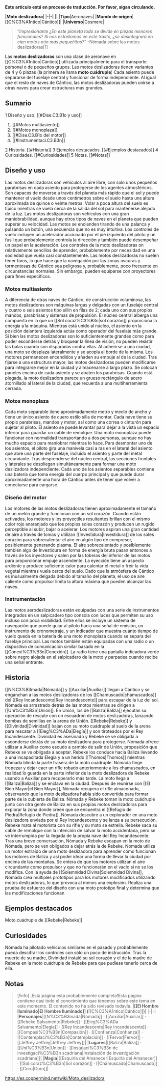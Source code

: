 **Este artículo está en proceso de traducción. Por favor, sigan circulando.**


|**Moto deslizadora**|
|-|-|
||
|**Tipo**|Aeronaves|
|**Mundo de origen**|[[C%C3%A1ntico\|Cántico]]|
|**Universo**|Cosmere|

>“*Impresionante ¿En este planeta todo se divide en piezas menores funcionales? Si nos estrellamos en este trasto, ¿se desintegrará en cien motos aún más pequeñitas?*”
\-Nómada sobre las motos deslizadoras[1]

Las **motos deslizadoras** son una clase de aeronave en [[C%C3%A1ntico\|Cántico]] utilizada principalmente para el transporte personal o de pequeños grupos. Las motos deslizadoras tienen variantes de 4 y 6 plazas (la primera se llama **moto cuádruple**) Cada asiento puede separarse del fuselaje central y funcionar de forma independiente. Al igual que el resto de naves de Cántico, las motos deslizadoras pueden unirse a otras naves para crear estructuras más grandes.

## Sumario

1 Diseño y uso. [[#Dise.C3.B1o y uso]] 

1. [[#Motos multiasiento]] 
1. [[#Motos monoplaza]] 
1. [[#Dise.C3.B1o del motor]] 
1. [[#Instrumentaci.C3.B3n]] 


2 Historia. [[#Historia]] 
3 Ejemplos destacados. [[#Ejemplos destacados]] 
4 Curiosidades. [[#Curiosidades]] 
5 Notas. [[#Notas]] 


## Diseño y uso
Las motos deslizadoras son vehículos al aire libre, con solo unos pequeños parabrisas en cada asiento para protegerse de los agentes atmosféricos. Son capaces de moverse a través del planeta más rápido que el sol y puede mantener el vuelo desde unos centímetros sobre el suelo hasta una altura aproximada de quince o veinte metros. Volar a poca altura del suelo es típico mientras se vuela cerca de la salida del sol para mantenerse alejado de la luz. Las motos deslizadoras son vehículos con una gran maniobrabilidad, aunque hay otros tipos de naves en el planeta que pueden superar su velocidad.
Las motos se encienden tirando de una palanca y pulsando un botón, una secuencia que no es muy intuitiva. Los controles de vuelo incluyen un acelerador accionado por el pie izquierdo del piloto  y un fusil que probablemente controla la dirección y también puede desempeñar un papel en la aceleración. Los controles de la moto deslizadoras on relativamente sencillos de aprender, probablemente por necesidad en una sociedad que vuela casi constantemente.
Las motos deslizadoras no suelen tener faros, lo que hace que la navegación por las zonas oscuras y tormentosas de Cántico sea peligrosa y, probablemente, poco frecuente en circunstancias normales. Sin embargo, pueden equiparse con proyectores para fines específicos.

### Motos multiasiento
A diferencia de otras naves de Cántico, de construcción voluminosa, las motos deslizadoras son máquinas largas y delgadas con un fuselaje central y cuatro o seis asientos tipo sillín en filas de 2; cada uno con sus propios mandos, parabrisas y sistemas de propulsión.  El núcleo central alberga una compuerta en la que un [[Sol coraz%C3%B3n\|sol corazón]] proporciona la energía a la máquina. Mientras está unido al núcleo, el asiento en la posición delantera izquierda actúa como operador del fuselaje más grande. Si bien las motos deslizadoras son lo suficientemente grandes como para poder esconderse detrás y bloquear la línea de visión, no pueden resistir las balas cuando son disparadas contra ellas.
Al adherirse a una ciudad, una moto se desplaza lateralmente y se acopla al borde de la misma. Los motores permanecen encendidos y añaden su empuje al de la ciudad. Tras fijarse a una estructura mayor, las motos deslizadoras pueden modificarse para integrarse mejor en la ciudad y almacenarse a largo plazo. Se colocan paneles encima de cada asiento y se abaten los parabrisas. Cuando está plegada, la moto deslizadora parece un grueso rectángulo de acero atornillado al lateral de la ciudad, que recuerda a una multiherramienta cerrada.

### Motos monoplaza
Cada moto separable tiene aproximadamente metro y medio de ancho y tiene un único asiento de cuero estilo silla de montar. Cada nave tiene su propio parabrisas, mandos y motor, así como una correa o cinturón para sujetar al piloto. El asiento se puede levantar para dejar a la vista un espacio inferior para guardar un cable de remolque. Una moto monoplaza puede funcionar con normalidad transportando a dos personas, aunque no hay mucho espacio para maniobrar mientras lo hace.
Para desmontar uno de los asientos, el piloto gira una manivela casi a ras en el lateral del asiento que abre una parte del fuselaje, incluido el asiento y parte del metal circundante. Tras desprenderse del núcleo central, las secciones frontales y laterales se despliegan simultáneamente para formar una moto deslizadora independiente. Cada uno de los asientos separables contiene una batería que toma energía del cuerpo principal y que puede durar aproximadamente una hora de Cántico antes de tener que volver a conectarse para cargarse.

### Diseño del motor
Los motores de las motos deslizadoras tienen aproximadamente el tamaño de un melón grande y funcionan con un sol corazón. Cuando están activados, los motores y los proyectiles resultantes brillan con el mismo color rojo anaranjado que los propios soles corazón y producen un rugido perceptible al subir, bajar o acelerar.
Los motores aspiran una gran cantidad de aire a través de tomas y utilizan [[Investidura\|Investidura]] de los soles corazón para sobrecalentar el aire en algún tipo de compresor, posiblemente generando plasma. El aire sobrecalentado y posiblemente también algo de Investidura en forma de energía bruta pasan entonces a través de los inyectores y salen por las toberas del inferior de las motos para proporcionar empuje ascendente. La eyección tiene un aspecto ardiente y produce suficiente calor para calentar el metal o freír la vida vegetal mientras vuela cerca del suelo. Dado que la atmósfera de Cántico es inusualmente delgada debido al tamaño del planeta, el uso de aire caliente como propulsor limita la altura máxima que pueden alcanzar las naves.

### Instrumentación
Las motos aerodeslizadoras están equipadas con una serie de instrumentos integrados en un salpicadero tipo consola con luces que permiten su uso incluso con poca visibilidad. Entre ellos se incluye un sistema de navegación que puede guiar al piloto hacia una señal de emisión, un instrumento de cronometraje, y un indicador que muestra cuánto tiempo de vuelo queda en la batería de una moto monoplaza cuando se separa del fuselaje principal. Las motos también están equipadas con una radio o un dispositivo de comunicación similar basado en la [[Conexi%C3%B3n\|Conexión]]. La radio tiene una pantalla indicadora verde sobre negro alojada en el salpicadero de la moto y parpadea cuando recibe una señal entrante.

## Historia
[[N%C3%B3mada\|Nómada]] y [[Auxiliar\|Auxiliar]] llegan a Cántico y se enganchan a las motos deslizadoras de los [[Chamuscado\|chamuscados]] del [[Rey Incandescente\|Rey Incandescente]] para escapar de la luz del sol. Nómada es arrastrado detrás de las motos mientras se dirigen a [[Uni%C3%B3n\|Unión]].
En Unión, los de [[Baliza\|Baliza]] ejecutan su operación de rescate con un escuadrón de motos deslizadoras, lanzando bombas de semillas en la arena de Unión. [[Rebeke\|Rebeke]] y [[Divinidad\|Divinidad]] bajan con su moto cuádruple al suelo de la arena para rescatar a [[Eleg%C3%ADa\|Elegía]] y son tiroteados por el Rey Incandescente. Divinidad es asesinado y Rebeke se ve obligada a esconderse detrás de su moto deslizadora para protegerse. Nómada ofrece utilizar a Auxiliar como escudo a cambio de salir de Unión, proposición que Rebeke se ve obligada a aceptar. Rebeke los conduce hacia Baliza llevando a una incapacitada Elegía y a un herido [[Thomos\|Thomos]] mientras Nómada blinda la parte trasera de la moto cuádruple.
Nómada finge tropezar y dejar caer un rifle robado anteriormente a los chamuscados, en realidad lo guarda en la parte inferior de la moto deslizadora de Rebeke usando a Auxiliar para recuperarlo más tarde. La moto llega a [[Baliza\|Baliza]] y se enclava en la ciudad. Después de reunirse con [[El Bien Mayor\|el Bien Mayor]], Nómada recupera el rifle almacenado, observando que la moto deslizadora había sido convertida para formar parte de la cubierta de Baliza.
Nómada y Rebeke toman la moto cuádruple junto con otra gente de Baliza en sus propias motos deslizadoras para explorar la zona donde creen que se encuentra el [[Refugio de Piedra\|Refugio de Piedra]]. Nómada descubre a un explorador en una moto deslizadora enviada por el Rey Incandescente y se lanza a su persecución. Rebeke mata al motorista con su rifle y su moto se estrella. Rebeke saca su cable de remolque con la intención de salvar la moto accidentada, pero se ve interrumpida por la llegada de la propia nave del Rey Incandescente. Tras una breve conversación, Nómada y Rebeke escapan en la moto de Nómada, pero se ven obligados a dejar atrás la de Rebeke.
Nómada utiliza un motor extraído de una moto deslizadora para aprender cómo funcionan los motores de Baliza y así poder idear una forma de llevar la ciudad por encima de las montañas. Se entera de que los motores utilizan el aire circundante como propulsor y que no funcionarán en el vacío si no se los modifica. Con la ayuda de [[Solemnidad Divina\|Solemnidad Divina]], Nómada crea múltiples prototipos para los motores modificados utilizando motos deslizadoras, lo que provoca al menos una explosión. Realiza una prueba de esfuerzo del diseño con una moto prototipo final y determina que las modificaciones funcionan.

## Ejemplos destacados
Moto cuádruple de [[Rebeke\|Rebeke]]
## Curiosidades
Nómada ha pilotado vehículos similares en el pasado y probablemente pueda descifrar los controles con sólo un poco de instrucción.
Tras la muerte de su madre, Divinidad instaló su sol corazón y el de la madre de Rebeke en la moto cuádruple de Rebeke para que pudiese tenerlo cerca de ella.
## Notas

> [!info] ¡Esta página está probablemente completa!Esta página contiene casi todo el conocimiento que tenemos sobre este tema en este momento.
El contenido no ha sido revisado todavía.
|**[[El Hombre Iluminado\|El Hombre Iluminado]] (**[[C%C3%A1ntico\|Cántico]]**)**|
|-|-|
|**Personajes**|[[N%C3%B3mada\|Nómada]] · [[Auxiliar\|Auxiliar]] · [[Rebeke Salvamento\|Rebeke]] · [[Eleg%C3%ADa Salvamento\|Elegía]] · [[Rey Incandescente\|Rey Incandescente]] · [[Compasi%C3%B3n\|Compasión]] · [[Confianza\|Confianza]] · [[Contemplaci%C3%B3n\|Contemplación]] · [[Fervor\|Fervor]] · [[Jeffrey Jeffrey\|Jeffrey Jeffrey]]|
|**Lugares**|[[Baliza\|Baliza]] · [[Uni%C3%B3n\|Unión]] · [[Instalaci%C3%B3n de investigaci%C3%B3n scadriana\|Instalación de investigación scadriana]]|
|**Magia**|[[Esquirla del Amanecer\|Esquirla del Amanecer]] · [[Sol coraz%C3%B3n\|Sol corazón]] · [[Chamuscado\|Chamuscado]] · [[Coro\|Coro]]|



https://es.coppermind.net/wiki/Moto_deslizadora